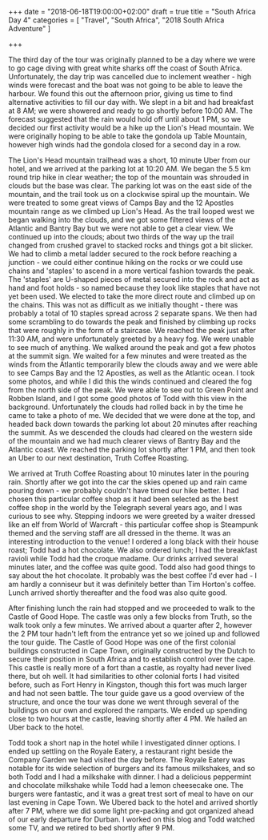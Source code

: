+++
date = "2018-06-18T19:00:00+02:00"
draft = true
title = "South Africa Day 4"
categories = [ "Travel", "South Africa", "2018 South Africa Adventure" ]

+++

The third day of the tour was originally planned to be a day where we were to go cage diving with great white sharks off the coast of South Africa. Unfortunately, the day trip was cancelled due to inclement weather - high winds were forecast and the boat was not going to be able to leave the harbour. We found this out the afternoon prior, giving us time to find alternative activities to fill our day with. We slept in a bit and had breakfast at 8 AM; we were showered and ready to go shortly before 10:00 AM. The forecast suggested that the rain would hold off until about 1 PM, so we decided our first activity would be a hike up the Lion's Head mountain. We were originally hoping to be able to take the gondola up Table Mountain, however high winds had the gondola closed for a second day in a row.

The Lion's Head mountain trailhead was a short, 10 minute Uber from our hotel, and we arrived at the parking lot at 10:20 AM. We began the 5.5 km round trip hike in clear weather; the top of the mountain was shrouded in clouds but the base was clear. The parking lot was on the east side of the mountain, and the trail took us on a clockwise spiral up the mountain. We were treated to some great views of Camps Bay and the 12 Apostles mountain range as we climbed up Lion's Head. As the trail looped west we began walking into the clouds, and we got some filtered views of the Atlantic and Bantry Bay but we were not able to get a clear view. We continued up into the clouds; about two thirds of the way up the trail changed from crushed gravel to stacked rocks and things got a bit slicker. We had to climb a metal ladder secured to the rock before reaching a junction - we could either continue hiking on the rocks or we could use chains and 'staples' to ascend in a more vertical fashion towards the peak. The 'staples' are U-shaped pieces of metal secured into the rock and act as hand and foot holds - so named because they look like staples that have not yet been used. We elected to take the more direct route and climbed up on the chains. This was not as difficult as we initially thought - there was probably a total of 10 staples spread across 2 separate spans. We then had some scrambling to do towards the peak and finished by climbing up rocks that were roughly in the form of a staircase. We reached the peak just after 11:30 AM, and were unfortunately greeted by a heavy fog. We were unable to see much of anything. We walked around the peak and got a few photos at the summit sign. We waited for a few minutes and were treated as the winds from the Atlantic temporarily blew the clouds away and we were able to see Camps Bay and the 12 Apostles, as well as the Atlantic ocean. I took some photos, and while I did this the winds continued and cleared the fog from the north side of the peak. We were able to see out to Green Point and Robben Island, and I got some good photos of Todd with this view in the background. Unfortunately the clouds had rolled back in by the time he came to take a photo of me. We decided that we were done at the top, and headed back down towards the parking lot about 20 minutes after reaching the summit. As we descended the clouds had cleared on the western side of the mountain and we had much clearer views of Bantry Bay and the Atlantic coast. We reached the parking lot shortly after 1 PM, and then took an Uber to our next destination, Truth Coffee Roasting.

We arrived at Truth Coffee Roasting about 10 minutes later in the pouring rain. Shortly after we got into the car the skies opened up and rain came pouring down - we probably couldn't have timed our hike better. I had chosen this particular coffee shop as it had been selected as the best coffee shop in the world by the Telegraph several years ago, and I was curious to see why. Stepping indoors we were greeted by a waiter dressed like an elf from World of Warcraft - this particular coffee shop is Steampunk themed and the serving staff are all dressed in the theme. It was an interesting introduction to the venue! I ordered a long black with their house roast; Todd had a hot chocolate. We also ordered lunch; I had the breakfast ravioli while Todd had the croque madame. Our drinks arrived several minutes later, and the coffee was quite good. Todd also had good things to say about the hot chocolate. It probably was the best coffee I'd ever had - I am hardly a conniseur but it was definitely better than Tim Horton's coffee. Lunch arrived shortly thereafter and the food was also quite good.

After finishing lunch the rain had stopped and we proceeded to walk to the Castle of Good Hope. The castle was only a few blocks from Truth, so the walk took only a few minutes. We arrived about a quarter after 2, however the 2 PM tour hadn't left from the entrance yet so we joined up and followed the tour guide. The Castle of Good Hope was one of the first colonial buildings constructed in Cape Town, originally constructed by the Dutch to secure their position in South Africa and to establish control over the cape. This castle is really more of a fort than a castle, as royalty had never lived there, but oh well. It had similarities to other colonial forts I had visited before, such as Fort Henry in Kingston, though this fort was much larger and had not seen battle. The tour guide gave us a good overview of the structure, and once the tour was done we went through several of the buildings on our own and explored the ramparts. We ended up spending close to two hours at the castle, leaving shortly after 4 PM. We hailed an Uber back to the hotel.

Todd took a short nap in the hotel while I investigated dinner options. I ended up settling on the Royale Eatery, a restaurant right beside the Company Garden we had visited the day before. The Royale Eatery was notable for its wide selection of burgers and its famous milkshakes, and so both Todd and I had a milkshake with dinner. I had a delicious peppermint and chocolate milkshake while Todd had a lemon cheesecake one. The burgers were fantastic, and it was a great trest sort of meal to have on our last evening in Cape Town. We Ubered back to the hotel and arrived shortly after 7 PM, where we did some light pre-packing and got organized ahead of our early departure for Durban. I worked on this blog and Todd watched some TV, and we retired to bed shortly after 9 PM.